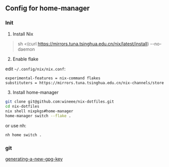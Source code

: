 ## Config for home-manager

### Init

1. Install Nix 

> sh <(curl https://mirrors.tuna.tsinghua.edu.cn/nix/latest/install) --no-daemon

2. Enable flake

edit `~/.config/nix/nix.conf`:

```txt
experimental-features = nix-command flakes
substituters = https://mirrors.tuna.tsinghua.edu.cn/nix-channels/store https://cache.nixos.org/
```

3. Install home-manager

```bash
git clone git@github.com:wineee/nix-dotfiles.git
cd nix-dotfiles
nix shell nixpkgs#home-manager
home-manager switch --flake .
```

or use nh:

```bash
nh home switch .
```

### git

[generating-a-new-gpg-key](https://docs.github.com/en/authentication/managing-commit-signature-verification/generating-a-new-gpg-key)

